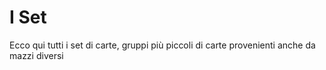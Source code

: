 # I Set

Ecco qui tutti i set di carte, gruppi più piccoli di carte provenienti anche da mazzi diversi

<!-- material/tags -->